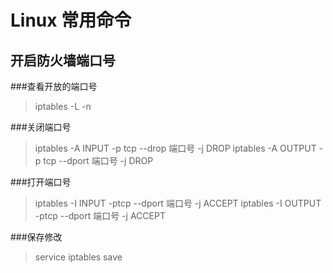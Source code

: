 # Linux 常用命令

## 开启防火墙端口号

###查看开放的端口号
> iptables -L -n

###关闭端口号
> iptables -A INPUT -p tcp --drop 端口号 -j DROP
> iptables -A OUTPUT -p tcp --dport 端口号 -j DROP

###打开端口号
> iptables -I INPUT -ptcp --dport 端口号 -j ACCEPT
> iptables -I OUTPUT -ptcp --dport 端口号 -j ACCEPT

###保存修改
> service iptables save
